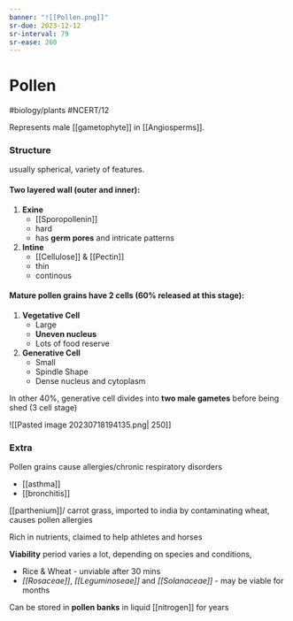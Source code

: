 ```yaml
---
banner: "![[Pollen.png]]"
sr-due: 2023-12-12
sr-interval: 79
sr-ease: 260
---
```

# Pollen
#biology/plants #NCERT/12 

Represents male [[gametophyte]] in [[Angiosperms]]. 
### Structure
usually spherical, variety of features.
#### Two layered wall (outer and inner):
1. **Exine** 
	- [[Sporopollenin]] 
	- hard
	- has **germ pores** and intricate patterns  
2. **Intine** 
	- [[Cellulose]] & [[Pectin]] 
	- thin
	- continous

#### Mature pollen grains have 2 cells (60% released at this stage):
1. **Vegetative Cell**
	- Large
	- **Uneven nucleus**
	- Lots of food reserve
2. **Generative Cell**
	- Small
	- Spindle Shape
	- Dense nucleus and cytoplasm

In other 40%, generative cell divides into **two male gametes** before being shed (3 cell stage)

![[Pasted image 20230718194135.png| 250]]

### Extra
Pollen grains cause allergies/chronic respiratory disorders
- [[asthma]]
- [[bronchitis]]

[[parthenium]]/ carrot grass, imported to india by contaminating wheat, causes pollen allergies

Rich in nutrients, claimed to help athletes and horses

**Viability** period varies a lot, depending on species and conditions,
- Rice & Wheat - unviable after 30 mins
- *[[Rosaceae]]*, *[[Leguminoseae]]* and *[[Solanaceae]]* - may be viable for months

Can be stored in **pollen banks** in liquid [[nitrogen]] for years